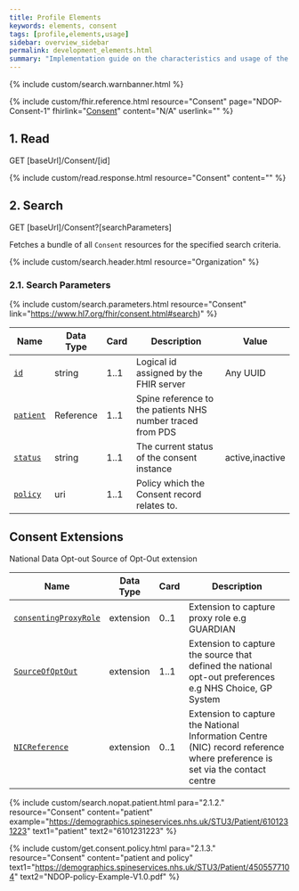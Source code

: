 ```yaml
---
title: Profile Elements
keywords: elements, consent
tags: [profile,elements,usage]
sidebar: overview_sidebar
permalink: development_elements.html
summary: "Implementation guide on the characteristics and usage of the profiles elements"
---
```

{% include custom/search.warnbanner.html %}

{% include custom/fhir.reference.html resource="Consent" page="NDOP-Consent-1" fhirlink="[Consent](https://www.hl7.org/fhir/consent.html)" content="N/A" userlink="" %}

## 1. Read ##

<div markdown="span" class="alert alert-success" role="alert">
GET [baseUrl]/Consent/[id]</div>

{% include custom/read.response.html resource="Consent" content="" %}

## 2. Search ##

<div markdown="span" class="alert alert-success" role="alert">
GET [baseUrl]/Consent?[searchParameters]</div>

Fetches a bundle of all `Consent` resources for the specified search criteria.

{% include custom/search.header.html resource="Organization" %}

### 2.1. Search Parameters ###

{% include custom/search.parameters.html resource="Consent" link="https://www.hl7.org/fhir/consent.html#search)" %}


|Name|Data Type|Card|Description|Value|
|----|---------|----|-----------|-----|
|[`id`](consent_id.html)|string|1..1|Logical id assigned by the FHIR server|Any UUID|
|[`patient`](consent_patient.html)|Reference|1..1|Spine reference to the patients NHS number traced from PDS|
|[`status`](consent_status.html)|string|1..1|The current status of the consent instance|active,inactive|
|[`policy`](consent_policy.html)|uri|1..1|Policy which the Consent record relates to.|

## Consent Extensions ##

National Data Opt-out Source of Opt-Out extension

|Name|Data Type|Card|Description|
|----|---------|----|-----------|
|[`consentingProxyRole`](consent_extension_consentingproxyrole.html)|extension|0..1|Extension to capture proxy role e.g GUARDIAN|
|[`SourceOfOptOut`](consent_extension_sourceofoptout.html)|extension|1..1|Extension to capture the source that defined the national opt-out preferences e.g NHS Choice, GP System|
|[`NICReference`](consent_extension_nicreference.html)|extension|0..1|Extension to capture the National Information Centre (NIC) record reference where preference is set via the contact centre|

{% include custom/search.nopat.patient.html para="2.1.2." resource="Consent" content="patient"  example="https://demographics.spineservices.nhs.uk/STU3/Patient/6101231223" text1="patient" text2="6101231223" %}

{% include custom/get.consent.policy.html para="2.1.3." resource="Consent" content="patient and policy" text1="https://demographics.spineservices.nhs.uk/STU3/Patient/4505577104" text2="NDOP-policy-Example-V1.0.pdf" %}


